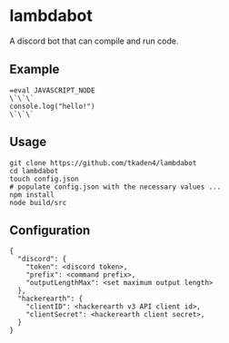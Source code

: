 # lambdabot

A discord bot that can compile and run code.

## Example

```
=eval JAVASCRIPT_NODE
\`\`\`
console.log("hello!")
\`\`\`
```

## Usage

```
git clone https://github.com/tkaden4/lambdabot
cd lambdabot
touch config.json
# populate config.json with the necessary values ...
npm install
node build/src
```

## Configuration

```
{
  "discord": {
    "token": <discord token>,
    "prefix": <command prefix>,
    "outputLengthMax": <set maximum output length>
  },
  "hackerearth": {
    "clientID": <hackerearth v3 API client id>,
    "clientSecret": <hackerearth client secret>,
  }
}

```

